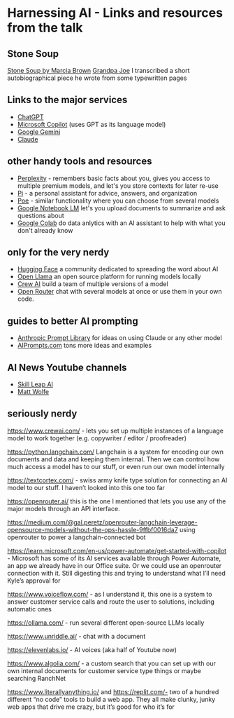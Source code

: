 # Harnessing AI - Links and resources from the talk


## Stone Soup

[Stone Soup by Marcia Brown](https://www.amazon.com/dp/0689711034/)
[Grandpa Joe](https://docs.google.com/document/d/1csRjBLli44oVr-jmAFpW6jpABAaKC_GzWg10AlrUrVg/edit) I transcribed a short autobiographical piece he wrote from some typewritten pages

## Links to the major services

* [ChatGPT](https://chat.openai/)
* [Microsoft Copilot](https://copilot.microsoft.com/) (uses GPT as its language model)
* [Google Gemini](https://gemini.google.com/app) 
* [Claude](https://claude.ai)

## other handy tools and resources

* [Perplexity](https://www.perplexity.ai/) - remembers basic facts about you, gives you access to multiple premium models, and let's you store contexts for later re-use
* [Pi](https://pi.ai/) - a personal assistant for advice, answers, and organization
* [Poe](https://poe.com/) - similar functionality where you can choose from several models
* [Google Notebook LM](https://notebooklm.google.com/) let's you upload documents to summarize and ask questions about
* [Google Colab](https://colab.research.google.com/) do data anlytics with an AI assistant to help with what you don't already know

## only for the very nerdy

* [Hugging Face](https://huggingface.co/) a community dedicated to spreading the word about AI
* [Open Llama](https://github.com/openlm-research/open_llama) an open source platform for running models locally
* [Crew AI](https://www.crewai.com/)  build a team of multiple versions of a model
* [Open Router](https://openrouter.ai/)  chat with several models at once or use them in your own code.


## guides to better AI prompting

* [Anthropic Prompt Library](https://docs.anthropic.com/claude/page/prompts) for ideas on using Claude or any other model
* [AIPrompts.com](https://allprompts.com/) tons more ideas and examples

## AI News Youtube channels
* [Skill Leap AI](https://www.youtube.com/@SkillLeapAI)
* [Matt Wolfe](https://www.youtube.com/@mreflow)

## seriously nerdy


https://www.crewai.com/ - lets you set up multiple instances of a language model to work together (e.g. copywriter / editor / proofreader)
 
https://python.langchain.com/  Langchain is a system for encoding our own documents and data and keeping them internal. Then we can control how much access a model has to our stuff, or even run our own model internally
 
https://textcortex.com/ - swiss army knife type solution for connecting an AI model to our stuff. I haven’t looked into this one too far
 
https://openrouter.ai/  this is the one I mentioned that lets you use any of the major models through an API interface.
 
https://medium.com/@gal.peretz/openrouter-langchain-leverage-opensource-models-without-the-ops-hassle-9ffbf0016da7  using openrouter to power a langchain-connected bot
 
https://learn.microsoft.com/en-us/power-automate/get-started-with-copilot  - Microsoft has some of its AI services available through Power Automate, an app we already have in our Office suite.  Or we could use an openrouter connection with it.  Still digesting this and trying to understand what I’ll need Kyle’s approval for
 
https://www.voiceflow.com/ - as I understand it, this one is a system to answer customer service calls and route the user to solutions, including automatic ones
 
https://ollama.com/ - run several different open-source LLMs locally
 
https://www.unriddle.ai/ - chat with a document
 
https://elevenlabs.io/ - AI voices (aka half of Youtube now)
 
https://www.algolia.com/ - a custom search that you can set up with our own internal documents for customer service type things or maybe searching RanchNet
 
https://www.literallyanything.io/   and     https://replit.com/- two of a hundred different “no code” tools to build a web app. They all make clunky, junky web apps that drive me crazy, but it’s good for who it’s for
 